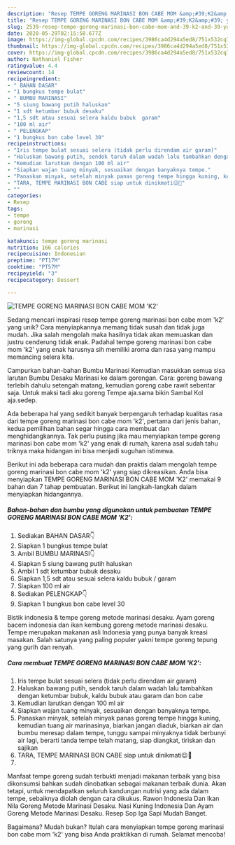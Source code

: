 ```yaml
---
description: "Resep TEMPE GORENG MARINASI BON CABE MOM &amp;#39;K2&amp;#39; yang Sempurna"
title: "Resep TEMPE GORENG MARINASI BON CABE MOM &amp;#39;K2&amp;#39; yang Sempurna"
slug: 2539-resep-tempe-goreng-marinasi-bon-cabe-mom-and-39-k2-and-39-yang-sempurna
date: 2020-05-29T02:15:58.677Z
image: https://img-global.cpcdn.com/recipes/3986ca4d294a5ed8/751x532cq70/tempe-goreng-marinasi-bon-cabe-mom-k2-foto-resep-utama.jpg
thumbnail: https://img-global.cpcdn.com/recipes/3986ca4d294a5ed8/751x532cq70/tempe-goreng-marinasi-bon-cabe-mom-k2-foto-resep-utama.jpg
cover: https://img-global.cpcdn.com/recipes/3986ca4d294a5ed8/751x532cq70/tempe-goreng-marinasi-bon-cabe-mom-k2-foto-resep-utama.jpg
author: Nathaniel Fisher
ratingvalue: 4.4
reviewcount: 14
recipeingredient:
- " BAHAN DASAR"
- "1 bungkus tempe bulat"
- " BUMBU MARINASI"
- "5 siung bawang putih haluskan"
- "1 sdt ketumbar bubuk desaku"
- "1,5 sdt atau sesuai selera kaldu bubuk  garam"
- "100 ml air"
- " PELENGKAP"
- "1 bungkus bon cabe level 30"
recipeinstructions:
- "Iris tempe bulat sesuai selera (tidak perlu direndam air garam)"
- "Haluskan bawang putih, sendok taruh dalam wadah lalu tambahkan dengan ketumbar bubuk, kaldu bubuk atau garam dan bon cabe"
- "Kemudian larutkan dengan 100 ml air"
- "Siapkan wajan tuang minyak, sesuaikan dengan banyaknya tempe."
- "Panaskan minyak, setelah minyak panas goreng tempe hingga kuning, kemudian tuang air marinasinya, biarkan jangan diaduk, biarkan air dan bumbu meresap dalam tempe, tunggu sampai minyaknya tidak berbunyi air lagi, berarti tanda tempe telah matang, siap diangkat, tiriskan dan sajikan"
- "TARA, TEMPE MARINASI BON CABE siap untuk dinikmati😉🥰"
- ""
categories:
- Resep
tags:
- tempe
- goreng
- marinasi

katakunci: tempe goreng marinasi 
nutrition: 166 calories
recipecuisine: Indonesian
preptime: "PT17M"
cooktime: "PT57M"
recipeyield: "3"
recipecategory: Dessert

---
```



![TEMPE GORENG MARINASI BON CABE MOM &#39;K2&#39;](https://img-global.cpcdn.com/recipes/3986ca4d294a5ed8/751x532cq70/tempe-goreng-marinasi-bon-cabe-mom-k2-foto-resep-utama.jpg)

Sedang mencari inspirasi resep tempe goreng marinasi bon cabe mom &#39;k2&#39; yang unik? Cara menyiapkannya memang tidak susah dan tidak juga mudah. Jika salah mengolah maka hasilnya tidak akan memuaskan dan justru cenderung tidak enak. Padahal tempe goreng marinasi bon cabe mom &#39;k2&#39; yang enak harusnya sih memiliki aroma dan rasa yang mampu memancing selera kita.

Campurkan bahan-bahan Bumbu Marinasi Kemudian masukkan semua sisa larutan Bumbu Desaku Marinasi ke dalam gorengan. Cara: goreng bawang terlebih dahulu setengah matang, kemudian goreng cabe rawit sebentar saja. Untuk maksi tadi aku goreng Tempe aja.sama bikin Sambal Kol aja.sedep.

Ada beberapa hal yang sedikit banyak berpengaruh terhadap kualitas rasa dari tempe goreng marinasi bon cabe mom &#39;k2&#39;, pertama dari jenis bahan, kedua pemilihan bahan segar hingga cara membuat dan menghidangkannya. Tak perlu pusing jika mau menyiapkan tempe goreng marinasi bon cabe mom &#39;k2&#39; yang enak di rumah, karena asal sudah tahu triknya maka hidangan ini bisa menjadi suguhan istimewa.


Berikut ini ada beberapa cara mudah dan praktis dalam mengolah tempe goreng marinasi bon cabe mom &#39;k2&#39; yang siap dikreasikan. Anda bisa menyiapkan TEMPE GORENG MARINASI BON CABE MOM &#39;K2&#39; memakai 9 bahan dan 7 tahap pembuatan. Berikut ini langkah-langkah dalam menyiapkan hidangannya.

<!--inarticleads1-->

##### Bahan-bahan dan bumbu yang digunakan untuk pembuatan TEMPE GORENG MARINASI BON CABE MOM &#39;K2&#39;:

1. Sediakan  BAHAN DASAR👇
1. Siapkan 1 bungkus tempe bulat
1. Ambil  BUMBU MARINASI👇
1. Siapkan 5 siung bawang putih haluskan
1. Ambil 1 sdt ketumbar bubuk desaku
1. Siapkan 1,5 sdt atau sesuai selera kaldu bubuk / garam
1. Siapkan 100 ml air
1. Sediakan  PELENGKAP👇
1. Siapkan 1 bungkus bon cabe level 30


Bistik indonesia &amp; tempe goreng metode marinasi desaku. Ayam goreng bacem indonesia dan ikan kembung goreng metode marinasi desaku. Tempe merupakan makanan asli Indonesia yang punya banyak kreasi masakan. Salah satunya yang paling populer yakni tempe goreng tepung yang gurih dan renyah. 

<!--inarticleads2-->

##### Cara membuat TEMPE GORENG MARINASI BON CABE MOM &#39;K2&#39;:

1. Iris tempe bulat sesuai selera (tidak perlu direndam air garam)
1. Haluskan bawang putih, sendok taruh dalam wadah lalu tambahkan dengan ketumbar bubuk, kaldu bubuk atau garam dan bon cabe
1. Kemudian larutkan dengan 100 ml air
1. Siapkan wajan tuang minyak, sesuaikan dengan banyaknya tempe.
1. Panaskan minyak, setelah minyak panas goreng tempe hingga kuning, kemudian tuang air marinasinya, biarkan jangan diaduk, biarkan air dan bumbu meresap dalam tempe, tunggu sampai minyaknya tidak berbunyi air lagi, berarti tanda tempe telah matang, siap diangkat, tiriskan dan sajikan
1. TARA, TEMPE MARINASI BON CABE siap untuk dinikmati😉🥰
1. 


Manfaat tempe goreng sudah terbukti menjadi makanan terbaik yang bisa dikonsumsi bahkan sudah dinobatkan sebagai makanan terbaik dunia. Akan tetapi, untuk mendapatkan seluruh kandungan nutrisi yang ada dalam tempe, sebaiknya diolah dengan cara dikukus. Rawon Indonesia Dan Ikan Nila Goreng Metode Marinasi Desaku. Nasi Kuning Indonesia Dan Ayam Goreng Metode Marinasi Desaku. Resep Sop Iga Sapi Mudah Banget. 

Bagaimana? Mudah bukan? Itulah cara menyiapkan tempe goreng marinasi bon cabe mom &#39;k2&#39; yang bisa Anda praktikkan di rumah. Selamat mencoba!
